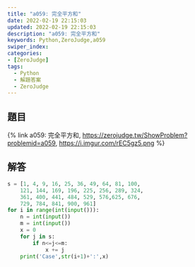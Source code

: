 ```yaml
---
title: "a059: 完全平方和"
date: 2022-02-19 22:15:03
updated: 2022-02-19 22:15:03
description: "a059: 完全平方和"
keywords: Python,ZeroJudge,a059
swiper_index: 
categories:
- [ZeroJudge]
tags:
  - Python
  - 解題答案
  - ZeroJudge
---
```


## 題目
{% link a059: 完全平方和, https://zerojudge.tw/ShowProblem?problemid=a059, https://i.imgur.com/rEC5gz5.png %}

## 解答
```python
s = [1, 4, 9, 16, 25, 36, 49, 64, 81, 100, 
    121, 144, 169, 196, 225, 256, 289, 324, 
    361, 400, 441, 484, 529, 576,625, 676, 
    729, 784, 841, 900, 961]
for i in range(int(input())):
    n = int(input())
    m = int(input())
    x = 0
    for j in s:
        if n<=j<=m:
            x += j
    print('Case',str(i+1)+':',x)
```